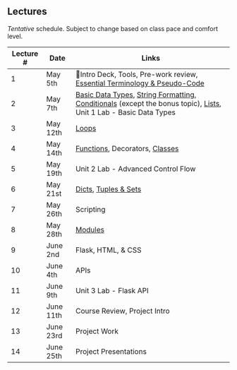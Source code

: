 ## Lectures

_Tentative_ schedule. Subject to change based on class pace and comfort level.

| Lecture # | Date | Links |
| --------- | ---- | ------------- |
| 1  | May 5th  | 🎉Intro Deck, Tools, Pre-work review, [Essential Terminology & Pseudo-Code](#out/topics/essential_terminology) |
| 2  | May 7th  | [Basic Data Types](#out/topics/basic_data_types), [String Formatting](#out/topics/string_formatting), [Conditionals](#out/topics/conditionals) (except the bonus topic), [Lists](#out/topics/lists), Unit 1 Lab - Basic Data Types|
| 3  | May 12th  | [Loops](#out/topics/loops) |
| 4  | May 14th  | [Functions](#out/topics/functions), Decorators, [Classes](#out/topics/classes) |
| 5  | May 19th  | Unit 2 Lab - Advanced Control Flow |
| 6  | May 21st  | [Dicts](#out/topics/dicts), [Tuples & Sets](#out/topics/tuples_sets) |
| 7  | May 26th  | Scripting |
| 8  | May 28th  | [Modules](#out/topics/modules) |
| 9  | June 2nd  | Flask, HTML, & CSS |
| 10  | June 4th | APIs |
| 11  | June 9th | Unit 3 Lab - Flask API |
| 12  | June 11th | Course Review, Project Intro |
| 13  | June 23rd | Project Work |
| 14  | June 25th | Project Presentations |

<br/><br/>
